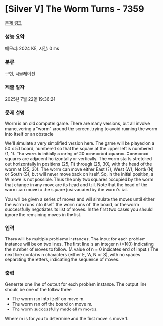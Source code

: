 # [Silver V] The Worm Turns - 7359 

[문제 링크](https://www.acmicpc.net/problem/7359) 

### 성능 요약

메모리: 2024 KB, 시간: 0 ms

### 분류

구현, 시뮬레이션

### 제출 일자

2025년 7월 22일 19:36:24

### 문제 설명

<p>Worm is an old computer game. There are many versions, but all involve maneuvering a "worm" around the screen, trying to avoid running the worm into itself or an obstacle.</p>

<p>We'll simulate a very simplified version here. The game will be played on a 50 x 50 board, numbered so that the square at the upper left is numbered (1, 1). The worm is initially a string of 20 connected squares. Connected squares are adjacent horizontally or vertically. The worm starts stretched out horizontally in positions (25, 11) through (25, 30), with the head of the worm at (25, 30). The worm can move either East (E), West (W), North (N) or South (S), but will never move back on itself. So, in the initial position, a W move is not possible. Thus the only two squares occupied by the worm that change in any move are its head and tail. Note that the head of the worm can move to the square just vacated by the worm's tail.</p>

<p>You will be given a series of moves and will simulate the moves until either the worm runs into itself, the worm runs off the board, or the worm successfully negotiates its list of moves. In the first two cases you should ignore the remaining moves in the list.</p>

### 입력 

 <p>There will be multiple problems instances. The input for each problem instance will be on two lines. The first line is an integer n (<100) indicating the number of moves to follow. (A value of n = 0 indicates end of input.) The next line contains n characters (either E, W, N or S), with no spaces separating the letters, indicating the sequence of moves.</p>

<p> </p>

### 출력 

 <p>Generate one line of output for each problem instance. The output line should be one of the follow three:</p>

<ul>
	<li>The worm ran into itself on move m.</li>
	<li>The worm ran off the board on move m.</li>
	<li>The worm successfully made all m moves.</li>
</ul>

<p>Where m is for you to determine and the first move is move 1.</p>

